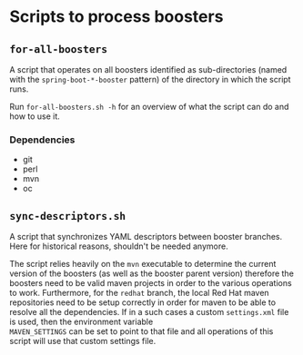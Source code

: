 # Scripts to process boosters

## `for-all-boosters`

A script that operates on all boosters identified as sub-directories (named with the `spring-boot-*-booster` pattern) of the directory in which the script runs. 

Run `for-all-boosters.sh -h` for an overview of what the script can do and how to use it.

### Dependencies

* git
* perl
* mvn
* oc

## `sync-descriptors.sh`

A script that synchronizes YAML descriptors between booster branches. Here for historical reasons, shouldn't be needed anymore.

The script relies heavily on the `mvn` executable to determine the current version of the boosters (as well as the booster parent version)
therefore the boosters need to be valid maven projects in order to the various operations to work.
Furthermore, for the `redhat` branch, the local Red Hat maven repositories need to be setup correctly in order for maven to be able to
resolve all the dependencies. If in a such cases a custom `settings.xml` file is used, then the environment variable  
`MAVEN_SETTINGS` can be set to point to that file and all operations of this script will use that custom settings file. 